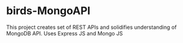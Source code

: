 # birds-MongoAPI
This project creates set of REST APIs and solidifies understanding of MongoDB API. Uses Express JS and Mongo JS
